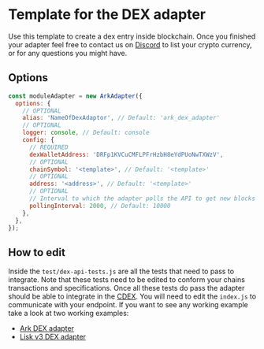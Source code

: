 # Template for the DEX adapter

Use this template to create a dex entry inside blockchain.
Once you finished your adapter feel free to contact us on [Discord](https://discord.gg/W6SyJEZxkK) to list your crypto currency, or for any questions you might have.

## Options

```js
const moduleAdapter = new ArkAdapter({
  options: {
    // OPTIONAL
    alias: 'NameOfDexAdaptor', // Default: 'ark_dex_adapter'
    // OPTIONAL
    logger: console, // Default: console
    config: {
      // REQUIRED
      dexWalletAddress: 'DRFp1KVCuCMFLPFrHzbH8eYdPUoNwTXWzV',
      // OPTIONAL
      chainSymbol: '<template>', // Default: '<template>'
      // OPTIONAL
      address: '<address>', // Default: '<template>'
      // OPTIONAL
      // Interval to which the adapter polls the API to get new blocks
      pollingInterval: 2000, // Default: 10000
    },
  },
});
```

## How to edit

Inside the `test/dex-api-tests.js` are all the tests that need to pass to integrate. Note that these tests need to be edited to conform your chains transactions and specifications. Once all these tests do pass the adapter should be able to integrate in the [CDEX](http://ldex.trading). You will need to edit the `index.js` to communicate with your endpoint. If you want to see any working example take a look at two working examples:

- [Ark DEX adapter](https://github.com/Capitalisk/ark-dex-adapter)
- [Lisk v3 DEX adapter](https://github.com/Capitalisk/lisk-v3-dex-adapter)
